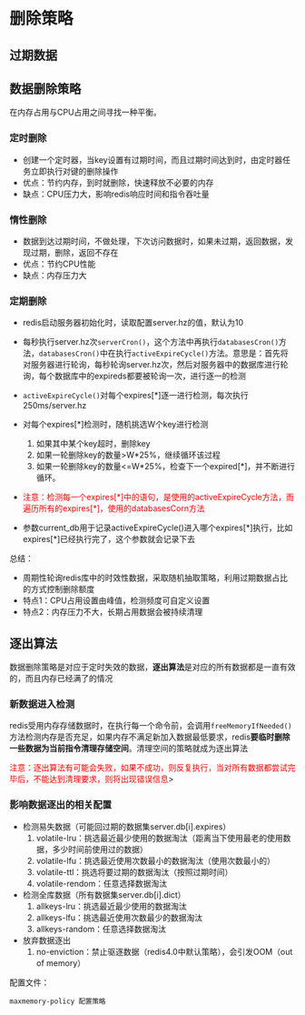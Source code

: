 # 删除策略

## 过期数据

## 数据删除策略

在内存占用与CPU占用之间寻找一种平衡。

### 定时删除

* 创建一个定时器，当key设置有过期时间，而且过期时间达到时，由定时器任务立即执行对键的删除操作
* 优点：节约内存，到时就删除，快速释放不必要的内存
* 缺点：CPU压力大，影响redis响应时间和指令吞吐量

### 惰性删除

* 数据到达过期时间，不做处理，下次访问数据时，如果未过期，返回数据，发现过期，删除，返回不存在
* 优点：节约CPU性能
* 缺点：内存压力大

### 定期删除

* redis启动服务器初始化时，读取配置server.hz的值，默认为10
* 每秒执行server.hz次`serverCron()`，这个方法中再执行`databasesCron()`方法，`databasesCron()`中在执行`activeExpireCycle()`方法。意思是：首先将对服务器进行轮询，每秒轮询server.hz次，然后对服务器中的数据库进行轮询，每个数据库中的expireds都要被轮询一次，进行逐一的检测
* `activeExpireCycle()`对每个expires[*]逐一进行检测，每次执行250ms/server.hz
* 对每个expires[*]检测时，随机挑选W个key进行检测
  1. 如果其中某个key超时，删除key
  2. 如果一轮删除key的数量>W*25%，继续循环该过程
  3. 如果一轮删除key的数量<=W*25%，检查下一个expired[\*]，并不断进行循环。
* <font color="red">注意：检测每一个expires[*]中的语句，是使用的activeExpireCycle方法，而遍历所有的expires[\*]，使用的databasesCorn方法</font>

* 参数current_db用于记录activeExpireCycle()进入哪个expires[\*]执行，比如expires[*]已经执行完了，这个参数就会记录下去

总结：

* 周期性轮询redis库中的时效性数据，采取随机抽取策略，利用过期数据占比的方式控制删除额度
* 特点1：CPU占用设置由峰值，检测频度可自定义设置
* 特点2：内存压力不大，长期占用数据会被持续清理

## 逐出算法

数据删除策略是对应于定时失效的数据，**逐出算法**是对应的所有数据都是一直有效的，而且内存已经满了的情况

### 新数据进入检测

redis受用内存存储数据时，在执行每一个命令前，会调用`freeMemoryIfNeeded()`方法检测内存是否充足，如果内存不满足新加入数据最低要求，redis**要临时删除一些数据为当前指令清理存储空间**。清理空间的策略就成为逐出算法

<font color="red">注意：逐出算法有可能会失败，如果不成功，则反复执行，当对所有数据都尝试完毕后，不能达到清理要求，则将出现错误信息</font>>

### 影响数据逐出的相关配置

* 检测易失数据（可能回过期的数据集server.db[i].expires）
  1. volatile-lru：挑选最近最少使用的数据淘汰（距离当下使用最老的使用数据，多少时间前使用过的数据）
  2. volatile-lfu：挑选最近使用次数最小的数据淘汰（使用次数最小的）
  3. volatile-ttl：挑选将要过期的数据淘汰（按照过期时间）
  4. volatile-rendom：任意选择数据淘汰
* 检测全库数据（所有数据集server.db[i].dict）
  1. allkeys-lru：挑选最近最少使用的数据淘汰
  2. allkeys-lfu：挑选最近使用次数最少的数据淘汰
  3. allkeys-random：任意选择数据淘汰
* 放弃数据逐出
  1. no-enviction：禁止驱逐数据（redis4.0中默认策略），会引发OOM（out of memory）

配置文件：

```
maxmemory-policy 配置策略
```

